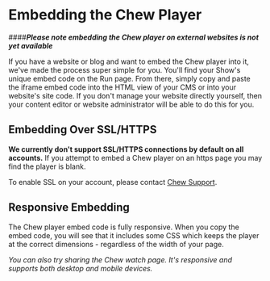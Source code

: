 # Embedding the Chew Player

####_**Please note embedding the Chew player on external websites is not yet available**_

If you have a website or blog and want to embed the Chew player into it, we've made the process super simple for you. You'll find your Show's unique embed code on the Run page. From there, simply copy and paste the iframe embed code into the HTML view of your CMS or into your website's site code. If you don't manage your website directly yourself, then your content editor or website administrator will be able to do this for you.

## Embedding Over SSL/HTTPS

**We currently don't support SSL/HTTPS connections by default on all accounts.** If you attempt to embed a Chew player on an https page you may find the player is blank.

To enable SSL on your account, please contact [Chew Support](mailto:support@chew.tv).

## Responsive Embedding

The Chew player embed code is  fully responsive. When you copy the embed code, you will see that it includes some CSS which keeps the player at the correct dimensions - regardless of the width of your page.

_You can also try sharing the Chew watch page. It's  responsive and supports both desktop and mobile devices._
